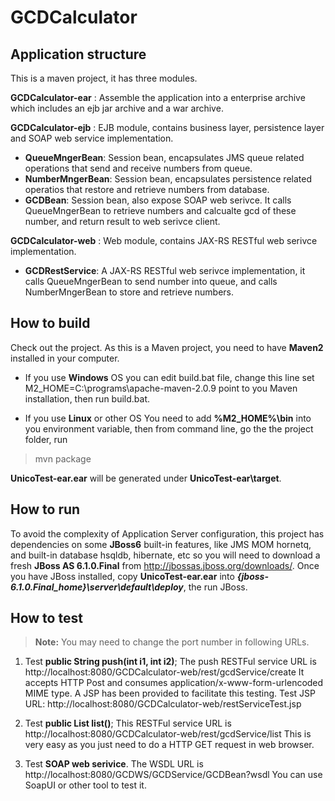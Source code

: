 # GCDCalculator

Application structure
-------------
This is a maven project, it has three modules.

**GCDCalculator-ear**
: Assemble the application into a enterprise archive which includes an ejb jar archive and a war archive.

**GCDCalculator-ejb**
: EJB module, contains business layer, persistence layer and SOAP web service implementation.

- **QueueMngerBean**: Session bean, encapsulates JMS queue related operations that send and receive numbers from queue.
- **NumberMngerBean**: Session bean, encapsulates persistence related operatios that restore and retrieve numbers from database.
- **GCDBean**: Session bean, also expose SOAP web serivce. It calls QueueMngerBean to retrieve numbers and calcualte gcd of these number, and return result to web serivce client. 
             
**GCDCalculator-web**
: Web module, contains JAX-RS RESTful web serivce implementation.

- **GCDRestService**: A JAX-RS RESTful web serivce implementation, it calls QueueMngerBean to send number into queue, and calls NumberMngerBean to store and retrieve numbers.

**How to build**
--------
Check out the project.
As this is a Maven project, you need to have **Maven2** installed in your computer.

- If you use **Windows** OS
you can edit build.bat file, change this line set M2_HOME=C:\programs\apache-maven-2.0.9 point to you Maven installation, then run build.bat.

- If you use **Linux** or other OS
You need to add **%M2_HOME%\bin** into you environment variable, then from command line, go the the project folder, run 
> mvn package

**UnicoTest-ear.ear** will be generated under **UnicoTest-ear\target**.

**How to run**
-----
To avoid the complexity of Application Server configuration, this project has dependencies on some **JBoss6** built-in features, like JMS MOM hornetq, and built-in database hsqldb, hibernate, etc
so you will need to download a fresh **JBoss AS 6.1.0.Final** from http://jbossas.jboss.org/downloads/.
Once you have JBoss installed, copy **UnicoTest-ear.ear** into ***{jboss-6.1.0.Final_home}\server\default\deploy***, the run JBoss.

**How to test**
----
> **Note:** You may need to change the port number in following URLs.

1. Test **public String push(int i1, int i2)**;
The push RESTFul service URL is http://localhost:8080/GCDCalculator-web/rest/gcdService/create
It accepts HTTP Post and consumes application/x-www-form-urlencoded MIME type.
A JSP has been provided to facilitate this testing.
Test JSP URL: http://localhost:8080/GCDCalculator-web/restServiceTest.jsp

2. Test **public List<Integer> list()**;
This RESTFul service URL is http://localhost:8080/GCDCalculator-web/rest/gcdService/list
This is very easy as you just need to do a HTTP GET request in web browser.

3. Test **SOAP web serivice**.
The WSDL URL is http://localhost:8080/GCDWS/GCDService/GCDBean?wsdl
You can use SoapUI or other tool to test it.
